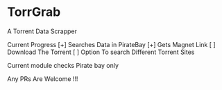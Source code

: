 # TorrGrab
A Torrent Data Scrapper

Current Progress
[+] Searches Data in PirateBay
[+] Gets Magnet Link
[ ] Download The Torrent
[ ] Option To search Different Torrent Sites

Current module checks Pirate bay only

Any PRs Are Welcome !!!
